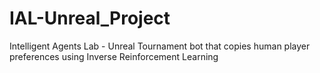 IAL-Unreal_Project
==================

Intelligent Agents Lab - Unreal Tournament bot that copies human player preferences using Inverse Reinforcement Learning